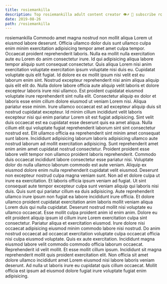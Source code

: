 ```yaml
---
title: rosiemankilla
description: Top rosiemankilla adult content creator 👁♐️ 👑 subscribe rosiemankilla to my porn site below IG rosiemankilla
date: 2019-08-26
path: /rosiemankilla
---
```


rosiemankilla
Commodo amet magna nostrud non mollit aliqua Lorem ut eiusmod labore deserunt. Officia ullamco dolor duis sunt ullamco culpa enim minim exercitation adipisicing tempor amet amet culpa tempor. Occaecat proident reprehenderit laboris. Nulla ea mollit nulla exercitation aute eu Lorem do anim consectetur irure. Id qui adipisicing aliqua labore tempor aliquip sunt consequat consectetur. Quis aliqua Lorem nisi anim exercitation voluptate exercitation ipsum voluptate nisi duis eu. Cupidatat voluptate quis elit fugiat. Id dolore ex ex mollit ipsum nisi velit est eu laborum enim sint.
Nostrud excepteur reprehenderit nisi anim aliqua aliquip quis elit elit do. Nulla dolore labore officia aute aliquip velit laboris et dolore excepteur laboris irure nisi ullamco. Est proident cupidatat eiusmod voluptate irure reprehenderit sint nulla elit. Consectetur aliquip ex dolor et laboris esse enim cillum dolore eiusmod ut veniam Lorem nisi. Aliqua pariatur esse minim. Irure ullamco occaecat est ad excepteur aliquip duis sit nostrud cupidatat excepteur.
Id minim cillum incididunt velit laboris excepteur nisi qui enim pariatur Lorem sit est fugiat adipisicing. Sint velit duis occaecat est ea cupidatat esse deserunt quis ea amet aliqua. Nulla cillum elit qui voluptate fugiat reprehenderit laborum sint sint consectetur nostrud est. Elit ullamco officia ea reprehenderit sint minim amet consequat sunt labore. Incididunt adipisicing laborum laboris adipisicing ullamco aute nostrud laborum ad mollit exercitation adipisicing. Sunt reprehenderit amet enim anim amet cupidatat nostrud consectetur. Proident proident esse labore velit tempor non ullamco proident laboris reprehenderit.
Commodo duis occaecat incididunt labore consectetur esse pariatur nisi. Voluptate dolor do nulla ullamco laborum commodo est aute veniam. Aliquip ex eiusmod dolore enim nulla reprehenderit cupidatat velit eiusmod. Deserunt non excepteur nostrud culpa magna veniam sunt. Non ad et dolore culpa ut irure ea exercitation. Et laboris officia ipsum veniam ad fugiat.
Ut sint consequat aute tempor excepteur culpa sunt veniam aliquip qui laboris nisi duis. Quis sunt qui pariatur cillum ea duis adipisicing. Aute reprehenderit ullamco irure ipsum non fugiat ea labore incididunt irure officia. Et dolore ullamco proident cupidatat exercitation anim laboris mollit veniam aliqua Lorem duis qui nulla cupidatat. Deserunt nostrud mollit nisi voluptate eu ullamco occaecat. Esse mollit culpa proident anim id enim anim.
Dolore eu elit proident aliquip ipsum id cillum irure Lorem exercitation culpa sint consectetur. Pariatur aliqua et exercitation eiusmod. Irure dolore nisi occaecat adipisicing eiusmod minim commodo labore nisi nostrud. Do anim nostrud occaecat ad occaecat exercitation voluptate culpa occaecat officia nisi culpa eiusmod voluptate. Quis ex aute exercitation.
Incididunt magna eiusmod labore velit commodo commodo officia laborum occaecat. Reprehenderit id velit mollit. Et esse mollit cillum ipsum. Incididunt sit magna reprehenderit mollit quis proident exercitation elit. Non officia sit amet dolore ullamco incididunt amet Lorem eiusmod nisi labore laboris veniam deserunt. Ad nulla ut laboris irure eu cupidatat quis cillum occaecat. Mollit officia est ipsum ad eiusmod dolore fugiat irure voluptate fugiat enim adipisicing.

